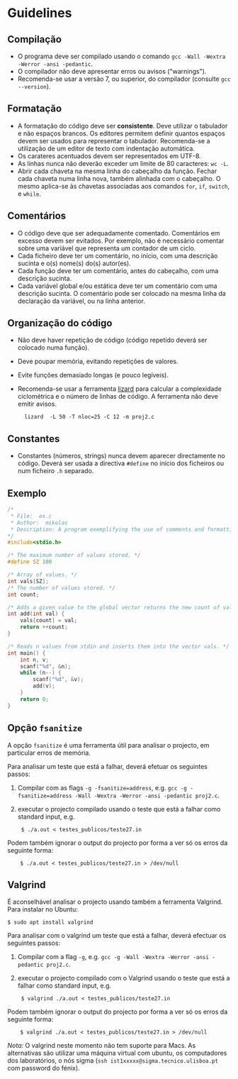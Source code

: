 # Guidelines

## Compilação

* O programa deve ser compilado usando o comando `gcc -Wall -Wextra -Werror -ansi -pedantic`.
* O compilador não deve apresentar erros ou avisos ("warnings").
* Recomenda-se usar a versão 7, ou superior, do compilador (consulte `gcc --version`).

## Formatação

* A formatação do código deve ser **consistente**. Deve utilizar o tabulador e não espaços brancos. Os editores permitem definir quantos espaços devem ser usados para representar o tabulador. Recomenda-se a utilização de um editor de texto com indentação automática.
* Os carateres acentuados devem ser representados em UTF-8.
* As linhas nunca não deverão exceder um limite de 80 caracteres: `wc -L`.
* Abrir cada chaveta na mesma linha do cabeçalho da função.
Fechar cada chaveta numa linha nova, também alinhada com o cabeçalho. O mesmo aplica-se às chavetas associadas aos comandos `for`, `if`, `switch`, e `while`.

## Comentários

* O código deve que ser adequadamente comentado. Comentários em excesso devem ser evitados.
Por exemplo, não é necessário comentar sobre uma variável que representa um contador de um ciclo.
* Cada ficheiro deve ter um comentário, no início, com uma descrição sucinta e o(s) nome(s) do(s) autor(es).
* Cada função deve ter um comentário, antes do cabeçalho, com uma descrição sucinta.
* Cada variável global e/ou estática deve ter um comentário com uma descrição sucinta. O comentário pode ser colocado na mesma linha da declaração da variável, ou na linha anterior.

## Organização do código

* Não deve haver repetição de código (código repetido deverá ser colocado numa função).
* Deve poupar memória, evitando repetições de valores.
* Evite funções demasiado longas (e pouco legíveis).
* Recomenda-se usar a ferramenta [lizard](http://www.lizard.ws/) para calcular a complexidade ciclométrica e o número de linhas de código. A ferramenta não deve emitir avisos.

        lizard  -L 50 -T nloc=25 -C 12 -m proj2.c

## Constantes

* Constantes (números, strings) nunca devem aparecer directamente no código. Deverá ser usada a directiva `#define` no início dos ficheiros ou num ficheiro `.h` separado.

## Exemplo

```C
/*
 * File:  ex.c
 * Author:  mikolas
 * Description: A program exemplifying the use of comments and formatting in C.
*/
#include<stdio.h>

/* The maximum number of values stored. */
#define SZ 100

/* Array of values. */
int vals[SZ];
/* The number of values stored. */
int count;

/* Adds a given value to the global vector returns the new count of values. */
int add(int val) {
    vals[count] = val;
    return ++count;
}

/* Reads n values from stdin and inserts them into the vector vals. */
int main() {
    int n, v;
    scanf("%d", &n);
    while (n--) {
        scanf("%d", &v);
        add(v);
    }
    return 0;
}
```

## Opção `fsanitize`

A opção `fsanitize` é uma ferramenta útil para analisar o projecto, em particular erros de memória.

Para analisar um teste que está a falhar, deverá efetuar os seguintes passos:

1. Compilar com as flags `-g -fsanitize=address`, e.g.  `gcc -g -fsanitize=address -Wall -Wextra -Werror -ansi -pedantic proj2.c`.
2. executar o projecto compilado usando o teste que está a falhar como standard input, e.g.

        $ ./a.out < testes_publicos/teste27.in

Podem também ignorar o output do projecto por forma a ver só os erros da seguinte forma:

        $ ./a.out < testes_publicos/teste27.in > /dev/null

## Valgrind

É aconselhável analisar o projecto usando também a ferramenta Valgrind. Para instalar no Ubuntu:

    $ sudo apt install valgrind

Para analisar com o valgrind um teste que está a falhar, deverá efectuar os seguintes passos:

1. Compilar com a flag `-g`, e.g.  `gcc -g -Wall -Wextra -Werror -ansi -pedantic proj2.c`.
2. executar o projecto compilado com o Valgrind usando o teste que está a falhar como standard input, e.g.

        $ valgrind ./a.out < testes_publicos/teste27.in

Podem também ignorar o output do projecto por forma a ver só os erros da seguinte forma:

        $ valgrind ./a.out < testes_publicos/teste27.in > /dev/null

*Nota:* O valgrind neste momento não tem suporte para Macs. As alternativas são utilizar uma máquina virtual com ubuntu, os computadores dos laboratórios, o nós sigma (`ssh ist1xxxxx@sigma.tecnico.ulisboa.pt` com password do fénix).
